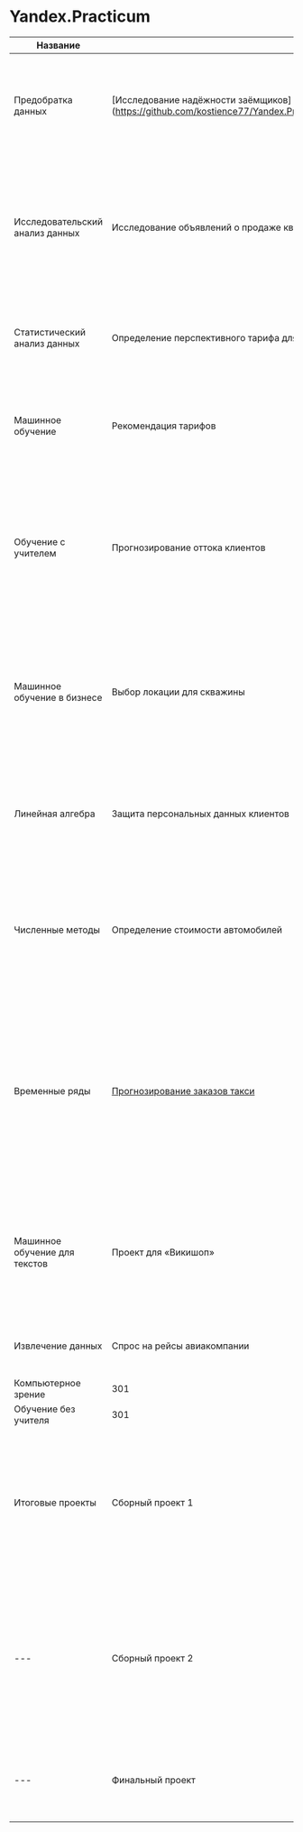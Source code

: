 # Yandex.Practicum

Название  | Ссылка | О чем проект |
--- | --- | --- |
Предобратка данных |  [Исследование надёжности заёмщиков] (https://github.com/kostience77/Yandex.Practicum/tree/main/%D0%9F%D1%80%D0%B5%D0%B4%D0%BE%D0%B1%D1%80%D0%B0%D0%B1%D0%BE%D1%82%D0%BA%D0%B0%20%D0%B4%D0%B0%D0%BD%D0%BD%D1%8B%D1%85) | Входные данные — статистика о платёжеспособности клиентов. Результат - оченка способности потенциального заёмщика вернуть кредит банку. | 
Исследовательский анализ данных | Исследование объявлений о продаже квартир | Входные данные — архив объявлений о продаже квартир в Санкт-Петербурге и соседних населённых пунктах за несколько лет. Результат - определение рыночной стоимости объектов недвижимости. |
Статистический анализ данных | Определение перспективного тарифа для телеком компании |  Входные данные — данные о пользователях компании. Результат - определение лучшего тарифного плана.  |
Машинное обучение | Рекомендация тарифов |  Входные данные — данные клиентов. Результат - построить модель для задачи классификации, которая выберет подходящий тариф. |
Обучение с учителем | Прогнозирование оттока клиентов | Входные данные — исторические данные о поведении клиентов и расторжении договоров с банком. Результат - построить модель для классификации, которая предскажет уйдёт клиент из банка в ближайшее время или нет |
Машинное обучение в бизнесе | Выбор локации для скважины | Входные данные — предоставлены пробы нефти в трёх регионах.  Результат -  построить модель машинного обучения, которая поможет определить регион, где добыча принесёт наибольшую прибыль.|
Линейная алгебра | Защита персональных данных клиентов |  Входные данные — данные клиентов. Результат - преобразование данных, чтобы по ним было сложно восстановить персональную информацию. |
Численные методы | Определение стоимости автомобилей |   Входные данные — исторические данные: технические характеристики, комплектации и цены автомобилей. Результат -  разработать модель для предсказания рыночной стоимости автомобиля|
Временные ряды | [Прогнозирование заказов такси](https://github.com/kostience77/Yandex.Practicum/tree/main/%D0%92%D1%80%D0%B5%D0%BC%D0%B5%D0%BD%D0%BD%D1%8B%D0%B5%20%D1%80%D1%8F%D0%B4%D1%8B) |   Входные данные — исторические данные о заказах такси в аэропортах. Результат - построить модель предсказания, привлечения количества водителей в зависимости от периода пиковой нагрузки, т.е. спрогнозировать количество заказов такси на следующий час.|
Машинное обучение для текстов | Проект для «Викишоп» |  Входные данные — набор данных с разметкой о токсичности правок. Результат - постороить модель, которая классифицирует комментарии на позитивные и негативные.|
Извлечение данных | Спрос на рейсы авиакомпании |   Входные данные — база данных.  Результат - анализ спроса пассажиров на рейсы в города.|
Компьютерное зрение | 301 |   Входные данные —  Результат -|
Обучение без учителя | 301 |   Входные данные —  Результат - |
Итоговые проекты| Сборный проект  1 |   Входные данные — исторические данные о продажах игр, оценки пользователей и экспертов, жанры и платформы (например, Xbox или PlayStation). Результат - выявить определяющие успешность игры закономерности.|
 --- | Сборный проект  2 |   Входные данные — данные с параметрами добычи и очистки. Результат -  построить модель машинного обучения, которая предсказывает коэффициент восстановления золота из золотосодержащей руды.|
 --- | Финальный проект |   Входные данные — данные клиентов. Результат - построить модель машинного обучения для предсказания оттока клиентов.|

